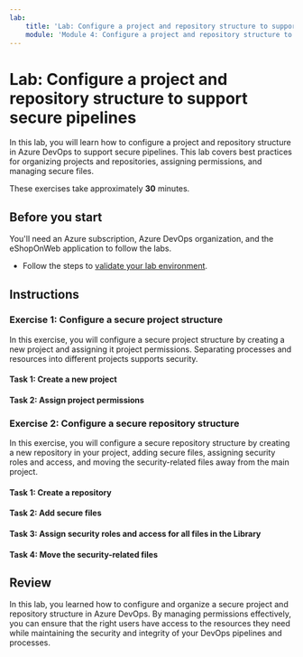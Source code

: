 ```yaml
---
lab:
    title: 'Lab: Configure a project and repository structure to support secure pipelines'
    module: 'Module 4: Configure a project and repository structure to support secure pipelines'
---
```


# Lab: Configure a project and repository structure to support secure pipelines

In this lab, you will learn how to configure a project and repository structure in Azure DevOps to support secure pipelines. This lab covers best practices for organizing projects and repositories, assigning permissions, and managing secure files.

These exercises take approximately **30** minutes.

## Before you start

You'll need an Azure subscription, Azure DevOps organization, and the eShopOnWeb application to follow the labs.

- Follow the steps to [validate your lab environment](APL2001_M00_Validate_Lab_Environment.md).

## Instructions

### Exercise 1: Configure a secure project structure

In this exercise, you will configure a secure project structure by creating a new project and assigning it project permissions. Separating processes and resources into different projects supports security.

#### Task 1: Create a new project

#### Task 2: Assign project permissions

### Exercise 2: Configure a secure repository structure

In this exercise, you will configure a secure repository structure by creating a new repository in your project, adding secure files, assigning security roles and access, and moving the security-related files away from the main project.

#### Task 1: Create a repository

#### Task 2: Add secure files

#### Task 3: Assign security roles and access for all files in the Library

#### Task 4: Move the security-related files

## Review

In this lab, you learned how to configure and organize a secure project and repository structure in Azure DevOps. By managing permissions effectively, you can ensure that the right users have access to the resources they need while maintaining the security and integrity of your DevOps pipelines and processes.

